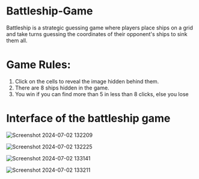 ﻿# Battleship-Game

Battleship is a strategic guessing game where players place ships on a grid and take turns guessing the coordinates of their opponent's ships to sink them all.


# Game Rules:
1. Click on the cells to reveal the image hidden behind them.
2. There are 8 ships hidden in the game.
3. You win if you can find more than 5 in less than 8 clicks, else you lose


# Interface of the battleship game
![Screenshot 2024-07-02 132209](https://github.com/Aryaa-Prangya/Battle-ship-Game/assets/138790828/c14c9a9b-4a4b-42c3-b5ea-9b6d68578eb7)



![Screenshot 2024-07-02 132225](https://github.com/Aryaa-Prangya/Battle-ship-Game/assets/138790828/c4d60388-6888-44b7-b8dc-b60c0ce884a9)


![Screenshot 2024-07-02 133141](https://github.com/Aryaa-Prangya/Battle-ship-Game/assets/138790828/42aab05c-f28b-47d6-910f-c201ac0ae263)



![Screenshot 2024-07-02 133211](https://github.com/Aryaa-Prangya/Battle-ship-Game/assets/138790828/fd506fd5-b7e3-4bdd-917a-4361a3e5aaa1)

